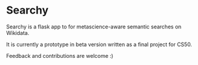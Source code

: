# Searchy

Searchy is a flask app to for metascience-aware semantic searches on Wikidata.

It is currently a prototype in beta version written as a final project for CS50.

Feedback and contributions are welcome :)
